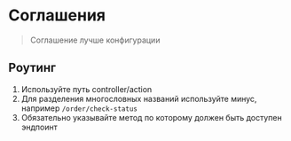# Соглашения

> Соглашение лучше конфигурации

## Роутинг

1. Используйте путь controller/action
2. Для разделения многословных названий используйте минус, например `/order/check-status`
3. Обязательно указывайте метод по которому должен быть доступен эндпоинт